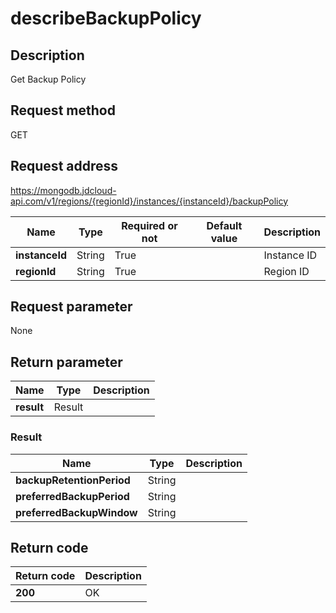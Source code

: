 # describeBackupPolicy


## Description
Get Backup Policy

## Request method
GET

## Request address
https://mongodb.jdcloud-api.com/v1/regions/{regionId}/instances/{instanceId}/backupPolicy

|Name|Type|Required or not|Default value|Description|
|---|---|---|---|---|
|**instanceId**|String|True||Instance ID|
|**regionId**|String|True||Region ID|

## Request parameter
None


## Return parameter
|Name|Type|Description|
|---|---|---|
|**result**|Result||


### <a name="Result">Result</a>
|Name|Type|Description|
|---|---|---|
|**backupRetentionPeriod**|String||
|**preferredBackupPeriod**|String||
|**preferredBackupWindow**|String||

## Return code
|Return code|Description|
|---|---|
|**200**|OK|
